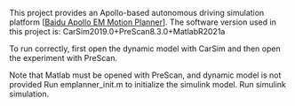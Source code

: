 This project provides an Apollo-based autonomous driving simulation platform [[Baidu Apollo EM Motion Planner](/https://arxiv.org/pdf/1807.08048.pdf)].
The software version used in this project is: CarSim2019.0+PreScan8.3.0+MatlabR2021a


To run correctly, first open the dynamic model with CarSim and then open the experiment with PreScan.

Note that Matlab must be opened with PreScan, and dynamic model is not provided
Run emplanner_init.m to initialize the simulink model.
Run simulink simulation.
